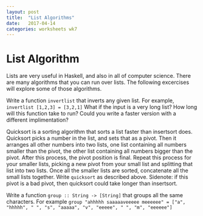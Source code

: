 ```yaml
---
layout: post
title:  "List Algorithms"
date:   2017-04-14
categories: worksheets wk7
---
```

# List Algorithm

Lists are very useful in Haskell, and also in all of computer science. There are many algorithms that you can run over lists. The following excercises will explore some of those algorithms.

Write a function ``invertlist`` that inverts any given list.
For example, ``invertlist [1,2,3] = [3,2,1]``
What if the input is a very long list? How long will this function take to run? Could you write a faster version with a different implimentation?

Quicksort is a sorting algorithm that sorts a list faster than insertsort does. 
Quicksort picks a number in the list, and sets that as a pivot. Then it arranges all other numbers into two lists, one list containing all numbers smaller than the pivot, the other list containing all numbers bigger than the pivot. After this process, the pivot position is final. Repeat this process for your smaller lists, picking a new pivot from your small list and splitting that list into two lists. Once all the smaller lists are sorted, concatenate all the small lists together.
Write ``quicksort`` as described above.
Sidenote: if this pivot is a bad pivot, then quicksort could take longer than insertsort.

Write a function ``group :: String -> [String]`` that groups all the same characters. 
For example ``group "ahhhhh saaaaaveeeee meeeeee" = ["a", "hhhhh", " ", "s", "aaaaa", "v", "eeeee", " ", "m", "eeeeee"]``
